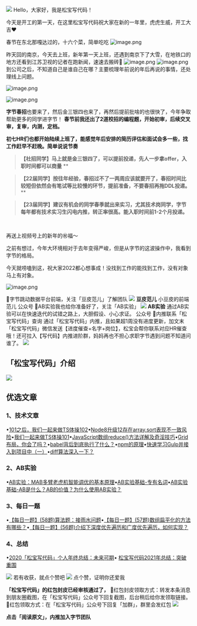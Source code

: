 ![](https://cdn.nlark.com/yuque/0/2022/png/276016/1644246879337-a953c605-727e-4974-93b6-f27ed3476590.png#clientId=ueb6b9dae-dd92-4&crop=0&crop=0&crop=1&crop=1&from=paste&id=ucdd93bfb&margin=%5Bobject%20Object%5D&originHeight=600&originWidth=600&originalType=url&ratio=1&rotation=0&showTitle=false&status=done&style=none&taskId=udbecbaf0-1722-475c-b06c-deafe391f1f&title=)
Hello，大家好，我是松宝写代码！
​

今天是开工的第一天，在这里松宝写代码祝大家在新的一年里，虎虎生威，开工大吉❤️
​

春节在东北那嘎达过的，十六个菜，简单吃吃
![image.png](https://cdn.nlark.com/yuque/0/2022/png/276016/1644247518806-5bdb2c20-273f-42dd-b70c-236c12491cc4.png#clientId=u4959b7e8-dc05-4&crop=0&crop=0&crop=1&crop=1&from=paste&height=720&id=uba030f66&margin=%5Bobject%20Object%5D&name=image.png&originHeight=1440&originWidth=1080&originalType=binary&ratio=1&rotation=0&showTitle=false&size=2895075&status=done&style=none&taskId=u18c24350-a9c0-411b-a2df-35c524828b8&title=&width=540)
​

昨天回的南京，今天去上班，新年第一天上班，还遇到南京下了大雪，在地铁口的地方还看到江苏卫视的记者在跑新闻，速速去搬砖🧱
![image.png](https://cdn.nlark.com/yuque/0/2022/png/276016/1644247605308-adc5a221-0227-4ed9-8dce-892ff1e3f88d.png#clientId=u4959b7e8-dc05-4&crop=0&crop=0&crop=1&crop=1&from=paste&height=720&id=u8fe21104&margin=%5Bobject%20Object%5D&name=image.png&originHeight=1440&originWidth=1080&originalType=binary&ratio=1&rotation=0&showTitle=false&size=1920214&status=done&style=none&taskId=u12538854-ba07-4e07-9ac7-d0db8a1a80d&title=&width=540)
![image.png](https://cdn.nlark.com/yuque/0/2022/png/276016/1644247699634-9d01ce5c-0a43-454d-8565-0d44101e8cde.png#clientId=u4959b7e8-dc05-4&crop=0&crop=0&crop=1&crop=1&from=paste&height=720&id=uf4d36713&margin=%5Bobject%20Object%5D&name=image.png&originHeight=1440&originWidth=1080&originalType=binary&ratio=1&rotation=0&showTitle=false&size=1659961&status=done&style=none&taskId=u3c08cd00-83fc-40a8-ad8e-6d613222f60&title=&width=540)
到公司之后，不知道自己是谁自己在哪？主要梳理年前说的年后再说的事情，还处理线上问题。
​

![image.png](https://cdn.nlark.com/yuque/0/2022/png/276016/1644248594580-0f6b3321-b858-4b4e-921d-667e7d2e05a9.png#clientId=u4959b7e8-dc05-4&crop=0&crop=0&crop=1&crop=1&from=paste&height=205&id=ubdbce34c&margin=%5Bobject%20Object%5D&name=image.png&originHeight=409&originWidth=440&originalType=binary&ratio=1&rotation=0&showTitle=false&size=115758&status=done&style=none&taskId=u1e19b564-ef09-4dd2-8fe2-6089a3a9d36&title=&width=220)


![image.png](https://cdn.nlark.com/yuque/0/2022/png/276016/1644248605391-f9550bd3-cb4a-40e6-89c7-09daed7f3f53.png#clientId=u4959b7e8-dc05-4&crop=0&crop=0&crop=1&crop=1&from=paste&height=241&id=uf5263773&margin=%5Bobject%20Object%5D&name=image.png&originHeight=482&originWidth=600&originalType=binary&ratio=1&rotation=0&showTitle=false&size=168470&status=done&style=none&taskId=u9cf3a843-cffd-4b6f-b007-95b5b3c9b97&title=&width=300)
​

**字节春招**也要来了，然后金三银四也来了，再然后提前批啥的也很快了，今年争取帮助更多的同学进字节！
**春节前我还出了2道校招的编程题，开始初审，后续交叉审，复审，内测，定档。**
​

**初七HR们也都开始陆续上班了，能感觉年后安排的简历评估和面试会多一些，找工作赶早不赶晚。简单说说节奏**
**​**

> **【社招同学】马上就是金三银四了，可以提前投递，先人一步拿offer，入职时间都可以商量**
> **

> **【22届同学】按往年经验，春招过不了一两周应该就要开了，春招时间比较短但依然会有笔试等比较慢的环节，提前准备，不要春招再拖DDL投递。**
> **

> **【23届同学】建议有机会的同学春季就出来实习，尤其技术岗同学，字节每年都有技术实习生闪电内推，转正率很高。能入职时间前1-2个月投递。**

**​**

再送上视频号上的新年的㊗️福～


之前有想过，今年大环境相对于去年变得严峻，但是从字节的这波操作中，我看到字节的格局。
​

今天就唠嗑到这，祝大家2022都心想事成！没找到工作的能找到工作，没有对象马上有对象。
​

![image.png](https://cdn.nlark.com/yuque/0/2022/png/276016/1644248577780-b9cba446-320a-4b73-a80d-e929a0944b83.png#clientId=u4959b7e8-dc05-4&crop=0&crop=0&crop=1&crop=1&from=paste&height=679&id=u097034bd&margin=%5Bobject%20Object%5D&name=image.png&originHeight=1357&originWidth=1920&originalType=binary&ratio=1&rotation=0&showTitle=false&size=3079320&status=done&style=none&taskId=ueae8f6d0-ce7d-4e75-8ab8-1dddc1356ad&title=&width=960)
​

🌟字节跳动数据平台前端，关注「豆皮范儿」了解团队
![](https://cdn.nlark.com/yuque/0/2022/png/276016/1644246880213-6d36fb1d-cbdc-4907-9ae4-c1415380d068.png#clientId=ueb6b9dae-dd92-4&crop=0&crop=0&crop=1&crop=1&from=paste&id=ue36f5f7d&margin=%5Bobject%20Object%5D&originHeight=272&originWidth=272&originalType=url&ratio=1&rotation=0&showTitle=false&status=done&style=none&taskId=u04775990-65fb-4272-823a-e39ab79f4ec&title=)
**豆皮范儿**
小豆皮的前端范儿
公众号
🌟AB实验我也给你准备好了，关注「AB实验」
![](https://cdn.nlark.com/yuque/0/2022/png/276016/1644246880380-5eee3aca-189e-4281-8028-1fb703b49fea.png#clientId=ueb6b9dae-dd92-4&crop=0&crop=0&crop=1&crop=1&from=paste&id=u6161a50e&margin=%5Bobject%20Object%5D&originHeight=272&originWidth=272&originalType=url&ratio=1&rotation=0&showTitle=false&status=done&style=none&taskId=uafb12353-acfa-47f3-b368-f818c3f1afe&title=)
**AB实验**
通过AB实验可以在快速迭代的试错之路上，大胆假设、小心求证。
公众号
🌟内推联系「松宝写代码」查询 通过「松宝写代码」内推，且如果超1周没有进度更新，加文末「松宝写代码」微信发送【进度催查+名字+岗位】，松宝会帮你联系对应HR催查哦！还可拉入【写代码】内推进阶群，妈妈再也不担心求职字节遇到问题不知道问谁了。
![](https://cdn.nlark.com/yuque/0/2022/png/276016/1644246880692-66d086a9-ec7c-472e-ba60-7f8a9aed6592.png#clientId=ueb6b9dae-dd92-4&crop=0&crop=0&crop=1&crop=1&from=paste&id=ued4c7f55&margin=%5Bobject%20Object%5D&originHeight=600&originWidth=600&originalType=url&ratio=1&rotation=0&showTitle=false&status=done&style=none&taskId=uda97876f-5a7b-4543-ac3a-d4ae62986bb&title=)

## 「松宝写代码」介绍
![](https://cdn.nlark.com/yuque/0/2022/png/276016/1644246880799-b2f8e0ab-d728-49f5-beff-b37e28a9b267.png#clientId=ueb6b9dae-dd92-4&crop=0&crop=0&crop=1&crop=1&from=paste&id=u64cb110f&margin=%5Bobject%20Object%5D&originHeight=1799&originWidth=1080&originalType=url&ratio=1&rotation=0&showTitle=false&status=done&style=none&taskId=uac19c3d8-a375-45ac-97d9-f9d9ed9c8af&title=)
## 优选文章
### 1、技术文章
•[101之后，我们一起来做TS体操102](https://mp.weixin.qq.com/s?__biz=MzI4MTQ2MTEwOA==&mid=2247485615&idx=1&sn=16967a4a2a8520ad65101b3519065070&scene=21#wechat_redirect)•[Node8升级12存在array.sort表现不一致风险](https://mp.weixin.qq.com/s?__biz=MzI4MTQ2MTEwOA==&mid=2247485585&idx=1&sn=6ae84ba992064d8a043f1248e27e6d11&scene=21#wechat_redirect)•[我们一起来做TS体操101](https://mp.weixin.qq.com/s?__biz=MzI4MTQ2MTEwOA==&mid=2247485566&idx=1&sn=8939f92c0d4eead26e96820f20b26ab2&scene=21#wechat_redirect)•[JavaScript数组reduce()方法详解及奇淫技巧](https://mp.weixin.qq.com/s?__biz=MzI4MTQ2MTEwOA==&mid=2247485452&idx=1&sn=2f3effa071eac936dfa84cd22954012c&scene=21#wechat_redirect)•[Grid布局，你会了吗？](https://mp.weixin.qq.com/s?__biz=MzI4MTQ2MTEwOA==&mid=2247485432&idx=1&sn=d7bc8b412d8cf2a638d6b96f837d005b&scene=21#wechat_redirect)•[babel背后到底执行了什么？](https://mp.weixin.qq.com/s?__biz=MzI4MTQ2MTEwOA==&mid=2247485140&idx=1&sn=5a34a97333d8110e70e8bafddf2e7146&scene=21#wechat_redirect)•[npm的原理](https://mp.weixin.qq.com/s?__biz=MzI4MTQ2MTEwOA==&mid=2247485071&idx=1&sn=92334072fd46e40c6c94a98ededc3401&scene=21#wechat_redirect)•[快速学习Gulp并接入到项目中（一）](https://mp.weixin.qq.com/s?__biz=MzI4MTQ2MTEwOA==&mid=2247485031&idx=1&sn=068134f8f552c371fb3171a3897a06f6&scene=21#wechat_redirect)•[diff算法深入一下？](https://mp.weixin.qq.com/s?__biz=MzI4MTQ2MTEwOA==&mid=2247484990&idx=1&sn=aac8b788b9aad53aefa924a57513fb99&scene=21#wechat_redirect)
### 2、AB实验
•[AB实验：MAB多臂老虎机智能调优的基本原理](https://mp.weixin.qq.com/s?__biz=MzI4MTQ2MTEwOA==&mid=2247484810&idx=1&sn=d3a18f767e6d027b8e7cc5ec61eb25a7&scene=21#wechat_redirect)•[AB实验基础-专有名词](https://mp.weixin.qq.com/s?__biz=MzI4MTQ2MTEwOA==&mid=2247484758&idx=1&sn=b9045f311885fa69c0f49c20779173c1&scene=21#wechat_redirect)•[AB实验基础-AB是什么？AB的价值？为什么使用AB实验？](https://mp.weixin.qq.com/s?__biz=MzI4MTQ2MTEwOA==&mid=2247484734&idx=1&sn=57aa0e673b566f45c8964dd4dee52a1c&scene=21#wechat_redirect)
### 3、每日一题
•[【每日一题】(58题)算法题：接雨水问题](https://mp.weixin.qq.com/s?__biz=MzI4MTQ2MTEwOA==&mid=2247484710&idx=1&sn=b9b83167683f113e4de7ada25dc6131e&scene=21#wechat_redirect)•[【每日一题】(57题)数组扁平化的方法有哪些？](https://mp.weixin.qq.com/s?__biz=MzI4MTQ2MTEwOA==&mid=2247484703&idx=1&sn=c6f57da323fb753abe87836d9825c2fc&scene=21#wechat_redirect)•[【每日一题】(56题)介绍下深度优先遍历和广度优先遍历，如何实现？](https://mp.weixin.qq.com/s?__biz=MzI4MTQ2MTEwOA==&mid=2247484699&idx=1&sn=a2d63cd8369af9f5794a456e82920729&scene=21#wechat_redirect)
### 4、总结
•[2020「松宝写代码」个人年终总结：未来可期](https://mp.weixin.qq.com/s?__biz=MzI4MTQ2MTEwOA==&mid=2247484626&idx=1&sn=4114f28858dac2cdd5eaef4c60ff3705&scene=21#wechat_redirect)•   [松宝写代码2021年总结：突破重围](http://mp.weixin.qq.com/s?__biz=MzI4MTQ2MTEwOA==&mid=2247485870&idx=1&sn=14305940cccef9221968f0084bc9e012&chksm=eba9a1b5dcde28a303723bbe0cbbd640e7cf15f74d7ff40105914690512f0b244969df89ae5b&scene=21#wechat_redirect)

![](https://cdn.nlark.com/yuque/0/2022/png/276016/1644246880933-5a81f9b3-4223-4e24-aebf-48d8ab2b8388.png#clientId=ueb6b9dae-dd92-4&crop=0&crop=0&crop=1&crop=1&from=paste&id=uda08cbf6&margin=%5Bobject%20Object%5D&originHeight=710&originWidth=1058&originalType=url&ratio=1&rotation=0&showTitle=false&status=done&style=none&taskId=u407b2ce0-5d08-4f17-8113-8a6a1bdd414&title=)
若有收获，就点个赞吧
![](https://cdn.nlark.com/yuque/0/2022/png/276016/1644246880945-74812c16-59be-4d8f-b0c2-a30d6c93cd91.png#clientId=ueb6b9dae-dd92-4&crop=0&crop=0&crop=1&crop=1&from=paste&id=u874d33b6&margin=%5Bobject%20Object%5D&originHeight=69&originWidth=105&originalType=url&ratio=1&rotation=0&showTitle=false&status=done&style=none&taskId=udcbbccaf-bbd9-48fe-bd80-8e4db722d77&title=)
点个赞，证明你还爱我

**「松宝写代码」的红包封皮已经审核通过了，**
🌟红包封皮领取方式：转发本条消息到朋友圈截图，在「松宝写代码」公众号下回复截图，后台稍后给你发领取链接。
🌟红包领取方式：在「松宝写代码」公众号下回复「加群」，群里会发红包
![](https://cdn.nlark.com/yuque/0/2022/png/276016/1644246881098-b0cfef34-8df2-4277-9b05-6470d424ff08.png#clientId=ueb6b9dae-dd92-4&crop=0&crop=0&crop=1&crop=1&from=paste&id=u53ff5de9&margin=%5Bobject%20Object%5D&originHeight=390&originWidth=242&originalType=url&ratio=1&rotation=0&showTitle=false&status=done&style=none&taskId=uc3d2c405-f859-46c0-8182-42a51624c04&title=)

**点击「阅读原文」，内推加入字节团队**
